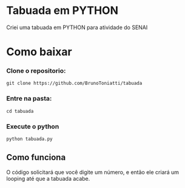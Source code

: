 # Tabuada em PYTHON
Criei uma tabuada em PYTHON para atividade do SENAI

# Como baixar
### Clone o repositorio:
```
git clone https://github.com/BrunoToniatti/tabuada
```
### Entre na pasta: 
```
cd tabuada
```
### Execute o python
```
python tabuada.py
```


## Como funciona
O código solicitará que você digite um número, e então ele criará um looping até que a tabuada acabe.
